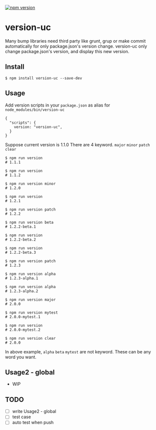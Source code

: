 [![npm version](https://img.shields.io/npm/v/version-uc.svg?style=flat-square)](https://www.npmjs.com/package/version-uc)


# version-uc
Many bump libraries need third party like grunt, grup or make commit automatically for only package.json's version change. version-uc only change package.json's version, and display this new version.

## Install

```
$ npm install version-uc --save-dev
```

## Usage

Add version scripts in your `package.json` as alias for `node_modules/bin/version-uc`
```
{
  "scripts": {
    version: "version-uc",
  }
}
```

Suppose current version is 1.1.0
There are 4 keyword.  `major` `minor` `patch` `clear`

```
$ npm run version
# 1.1.1

$ npm run version
# 1.1.2

$ npm run version minor
# 1.2.0

$ npm run version
# 1.2.1

$ npm run version patch
# 1.2.2

$ npm run version beta
# 1.2.2-beta.1

$ npm run version
# 1.2.2-beta.2

$ npm run version
# 1.2.2-beta.3

$ npm run version patch
# 1.2.3

$ npm run version alpha
# 1.2.3-alpha.1

$ npm run version alpha
# 1.2.3-alpha.2

$ npm run version major
# 2.0.0

$ npm run version mytest
# 2.0.0-mytest.1

$ npm run version
# 2.0.0-mytest.2

$ npm run version clear
# 2.0.0
```

In above example, `alpha` `beta` `mytest` are not keyword. These can be any word you want.

## Usage2 - global

- WIP

## TODO

- [ ] write Usage2 - global
- [ ] test case
- [ ] auto test when push
